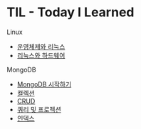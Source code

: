 # TIL - Today I Learned

Linux
- [운영체제와 리눅스](https://github.com/dee021/TIL/blob/main/Linux/OS_and_Linux.md)
- [리눅스와 하드웨어](https://github.com/dee021/TIL/blob/main/Linux/Linux_and_Hardware.md)

MongoDB
- [MongoDB 시작하기](https://github.com/dee021/TIL/blob/main/MongoDB/01_Start_to_Mongo.md)
- [컬렉션](https://github.com/dee021/TIL/blob/main/MongoDB/02_Collection.md)
- [CRUD](https://github.com/dee021/TIL/blob/main/MongoDB/03_Document_DRUD.md)
- [쿼리 및 프로젝션](https://github.com/dee021/TIL/blob/main/MongoDB/04_Query_and_Projection.md)
- [인덱스](https://github.com/dee021/TIL/blob/main/MongoDB/05_Index.md)
